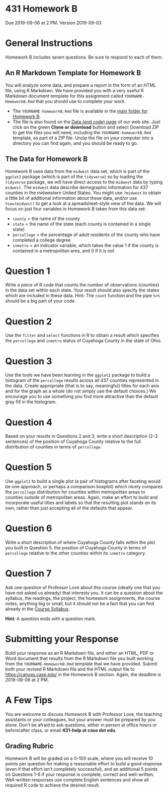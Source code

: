431 Homework B
================
Due 2019-09-06 at 2 PM. Version 2019-09-03

# General Instructions

Homework B includes seven questions. Be sure to respond to each of them.

## An R Markdown Template for Homework B

You will analyze some data, and prepare a report in the form of an HTML
file, using R Markdown. We have provided you with a very useful R
Markdown document template for this assignment called
`YOURNAME-HomeworkB.Rmd` that you should use to complete your work.

  - The `YOURNAME-homeworkB.Rmd` file is available in the [main folder
    for Homework
    B](https://github.com/THOMASELOVE/2019-431/tree/master/HOMEWORK/B).
  - The file is also found on the [Data (and code)
    page](https://github.com/THOMASELOVE/2019-431-data) of our web site.
    Just click on the green **Clone or download** button and select
    Download ZIP to get the files you will need, including the
    `YOURNAME-homeworkB.Rmd` template, as part of a ZIP file. Unzip the
    file on your computer into a directory you can find again, and you
    should be ready to go.

## The Data for Homework B

Homework B uses data from the `midwest` data set, which is part of the
`ggplot2` package (which is part of the `tidyverse`) so by loading the
`tidyverse` package, we will have direct access to the `midwest` data by
typing `midwest`. The `midwest` data describe demographic information
for 437 counties in the midwestern United States. You might use
`?midwest` to obtain a little bit of additional information about these
data, and/or use `View(midwest)` to get a look at a spreadsheet-style
view of the data. We will focus on just four variables in Homework B
taken from this data set:

  - `county` = the name of the county
  - `state` = the name of the state (each county is contained in a
    single state)
  - `percollege` = the percentage of adult residents of the county who
    have completed a college degree
  - `inmetro` = an indicator variable, which takes the value 1 if the
    county is contained in a metropolitan area, and 0 if it is not

# Question 1

Write a piece of R code that counts the number of observations
(counties) in the data set within each state. Your result should also
specify the states which are included in these data. Hint: The `count`
function and the pipe `%>%` should be a big part of your code.

# Question 2

Use the `filter` and `select` functions in R to obtain a result which
specifies the `percollege` and `inmetro` status of Cuyahoga County in
the state of Ohio.

# Question 3

Use the tools we have been learning in the `ggplot2` package to build a
histogram of the `percollege` results across all 437 counties
represented in the data. Create appropriate (that is to say, meaningful)
titles for each axis and for the graph as a whole (do not simply use the
default choices.) We encourage you to use something you find more
attractive than the default gray fill in the histogram.

# Question 4

Based on your results in Questions 2 and 3, write a short description
(2-3 sentences) of the position of Cuyahoga County relative to the full
distribution of counties in terms of `percollege`.

# Question 5

Use `ggplot2` to build a single plot (a pair of histograms after
faceting would be one approach, or perhaps a comparison boxplot) which
nicely compares the `percollege` distribution for counties within
metropolitan areas to counties outside of metropolitan areas. Again,
make an effort to build and incorporate useful titles and labels so that
the resulting plot stands on its own, rather than just accepting all of
the defaults that appear.

# Question 6

Write a short description of where Cuyahoga County falls within the plot
you built in Question 5. the position of Cuyahoga County in terms of
`percollege` relative to the other counties within its `inmetro`
category.

# Question 7

Ask one question of Professor Love about this course (ideally one that
you have not asked us already) that interests you. It can be a question
about the syllabus, the readings, the project, the homework assignments,
the course notes, anything big or small, but it should not be a fact
that you can find already in the [Course
Syllabus](https://thomaselove.github.io/2019-431-syllabus/).

**Hint**: A question ends with a question mark.

# Submitting your Response

Build your response as an R Markdown file, and either an HTML, PDF or
Word document that results from the R Markdown file you built working
from the `YOURNAME-HomeworkB.Rmd` template that we have provided. Submit
both your revised R Markdown file and the HTML output file to
<https://canvas.case.edu/> in the Homework B section. Again, the
deadline is 2019-09-06 at 2 PM.

# A Few Tips

You are welcome to discuss Homework B with Professor Love, the teaching
assistants or your colleagues, but your answer must be prepared by you
alone. Don’t be afraid to ask questions, either in person at office
hours or before/after class, or email **431-help at case dot edu**.

## Grading Rubric

Homework B will be graded on a 0-100 scale, where you will receive 10
points per question for making a reasonable effort to build a good
response (even if that effort isn’t completely successful), and an
additional 5 points on Questions 1-6 if your response is complete,
correct and well-written. Well-written responses use complete English
sentences and show all required R code to achieve the desired result.
